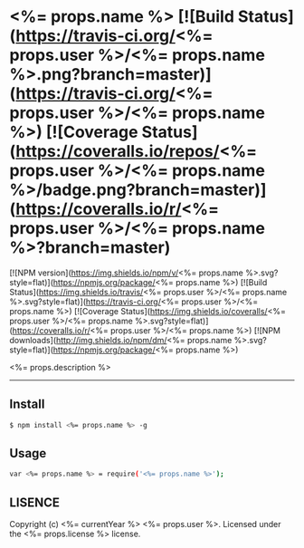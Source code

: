 # <%= props.name %> [![Build Status](https://travis-ci.org/<%= props.user %>/<%= props.name %>.png?branch=master)](https://travis-ci.org/<%= props.user %>/<%= props.name %>) [![Coverage Status](https://coveralls.io/repos/<%= props.user %>/<%= props.name %>/badge.png?branch=master)](https://coveralls.io/r/<%= props.user %>/<%= props.name %>?branch=master) 

[![NPM version](https://img.shields.io/npm/v/<%= props.name %>.svg?style=flat)](https://npmjs.org/package/<%= props.name %>)
[![Build Status](https://img.shields.io/travis/<%= props.user %>/<%= props.name %>.svg?style=flat)](https://travis-ci.org/<%= props.user %>/<%= props.name %>)
[![Coverage Status](https://img.shields.io/coveralls/<%= props.user %>/<%= props.name %>.svg?style=flat)](https://coveralls.io/r/<%= props.user %>/<%= props.name %>)
[![NPM downloads](http://img.shields.io/npm/dm/<%= props.name %>.svg?style=flat)](https://npmjs.org/package/<%= props.name %>)

<%= props.description %>

---

## Install

```bash
$ npm install <%= props.name %> -g
```

## Usage

```bash
var <%= props.name %> = require('<%= props.name %>');
```

## LISENCE

Copyright (c) <%= currentYear %> <%= props.user %>. Licensed under the <%= props.license %> license.
